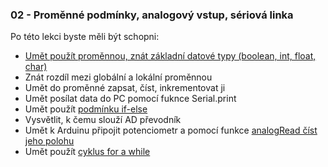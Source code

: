 ### 02 - Proměnné podmínky, analogový vstup, sériová linka

Po této lekci byste měli být schopni: 

- [Umět použít proměnnou, znát základní datové typy (boolean, int, float, char)](https://www.itnetwork.cz/hardware-pc/arduino/programovaci-jazyk/promenne-datove-typy-a-deklarace)
- Znát rozdíl mezi globální a lokální proměnnou
- Umět do proměnné zapsat, číst, inkrementovat ji
- Umět posílat data do PC pomocí fuknce Serial.print
- Umět použít [podmínku if-else](https://www.itnetwork.cz/hardware-pc/arduino/programovaci-jazyk/podminky-a-jejich-pouziti)
- Vysvětlit, k čemu slouží AD převodník
- Umět k Arduinu připojit potenciometr a pomocí funkce [analogRead číst jeho polohu](https://bastlirna.hwkitchen.cz/arduino-zaklady-5-read-analog-voltage/)
- Umět použít [cyklus for a while](https://www.itnetwork.cz/hardware-pc/arduino/programovaci-jazyk/cykly-jejich-syntaxe-a-pouziti)
